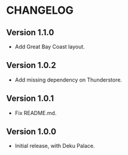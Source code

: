 # CHANGELOG

## Version 1.1.0
* Add Great Bay Coast layout.

## Version 1.0.2
* Add missing dependency on Thunderstore.

## Version 1.0.1
* Fix README.md.

## Version 1.0.0
* Initial release, with Deku Palace.
